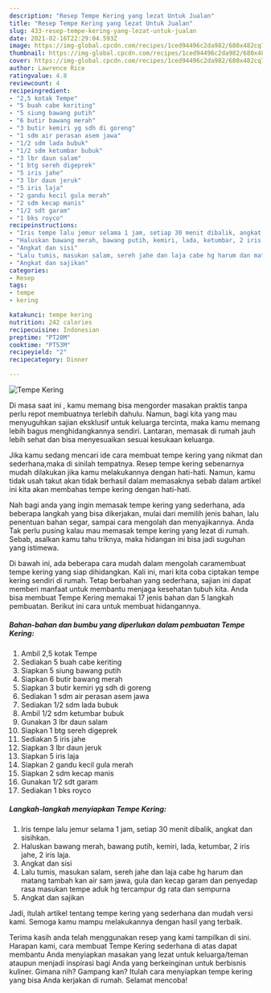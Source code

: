 ```yaml
---
description: "Resep Tempe Kering yang lezat Untuk Jualan"
title: "Resep Tempe Kering yang lezat Untuk Jualan"
slug: 433-resep-tempe-kering-yang-lezat-untuk-jualan
date: 2021-02-16T22:29:04.593Z
image: https://img-global.cpcdn.com/recipes/1ced94496c2da982/680x482cq70/tempe-kering-foto-resep-utama.jpg
thumbnail: https://img-global.cpcdn.com/recipes/1ced94496c2da982/680x482cq70/tempe-kering-foto-resep-utama.jpg
cover: https://img-global.cpcdn.com/recipes/1ced94496c2da982/680x482cq70/tempe-kering-foto-resep-utama.jpg
author: Lawrence Rice
ratingvalue: 4.8
reviewcount: 4
recipeingredient:
- "2,5 kotak Tempe"
- "5 buah cabe keriting"
- "5 siung bawang putih"
- "6 butir bawang merah"
- "3 butir kemiri yg sdh di goreng"
- "1 sdm air perasan asem jawa"
- "1/2 sdm lada bubuk"
- "1/2 sdm ketumbar bubuk"
- "3 lbr daun salam"
- "1 btg sereh digeprek"
- "5 iris jahe"
- "3 lbr daun jeruk"
- "5 iris laja"
- "2 gandu kecil gula merah"
- "2 sdm kecap manis"
- "1/2 sdt garam"
- "1 bks royco"
recipeinstructions:
- "Iris tempe lalu jemur selama 1 jam, setiap 30 menit dibalik, angkat dan sisihkan."
- "Haluskan bawang merah, bawang putih, kemiri, lada, ketumbar, 2 iris jahe, 2 iris laja."
- "Angkat dan sisi"
- "Lalu tumis, masukan salam, sereh jahe dan laja cabe hg harum dan matang tambah kan air sam jawa, gula dan kecap garam dan penyedap rasa masukan tempe aduk hg tercampur dg rata dan sempurna"
- "Angkat dan sajikan"
categories:
- Resep
tags:
- tempe
- kering

katakunci: tempe kering 
nutrition: 242 calories
recipecuisine: Indonesian
preptime: "PT20M"
cooktime: "PT53M"
recipeyield: "2"
recipecategory: Dinner

---
```



![Tempe Kering](https://img-global.cpcdn.com/recipes/1ced94496c2da982/680x482cq70/tempe-kering-foto-resep-utama.jpg)

Di masa  saat ini , kamu memang bisa mengorder masakan praktis tanpa perlu repot membuatnya terlebih dahulu. Namun, bagi kita yang mau menyuguhkan sajian eksklusif untuk keluarga tercinta, maka kamu memang lebih bagus menghidangkannya sendiri. Lantaran, memasak di rumah jauh lebih sehat dan bisa menyesuaikan sesuai kesukaan keluarga.

Jika kamu sedang mencari ide cara membuat tempe kering yang nikmat dan sederhana,maka di sinilah tempatnya. Resep tempe kering  sebenarnya mudah dilakukan jika kamu melakukannya dengan hati-hati. Namun, kamu tidak usah takut akan tidak berhasil dalam memasaknya 
sebab dalam artikel ini kita akan membahas tempe kering dengan hati-hati.  



Nah bagi anda yang ingin memasak tempe kering yang sederhana, ada beberapa langkah yang bisa dikerjakan, mulai dari memilih jenis bahan, lalu penentuan bahan segar, sampai cara mengolah dan menyajikannya. Anda Tak perlu pusing kalau mau memasak tempe kering yang lezat di rumah. Sebab, asalkan kamu  tahu triknya, maka hidangan ini bisa jadi suguhan yang istimewa.

Di bawah ini, ada beberapa cara mudah dalam mengolah caramembuat tempe kering yang siap dihidangkan. Kali ini, mari kita coba ciptakan tempe kering sendiri di rumah. Tetap berbahan yang sederhana, sajian ini dapat memberi manfaat untuk membantu menjaga kesehatan tubuh kita. Anda bisa membuat Tempe Kering memakai 17 jenis bahan dan 5 langkah pembuatan. Berikut ini cara untuk membuat hidangannya.

<!--inarticleads1-->

##### Bahan-bahan dan bumbu yang diperlukan dalam pembuatan Tempe Kering:

1. Ambil 2,5 kotak Tempe
1. Sediakan 5 buah cabe keriting
1. Siapkan 5 siung bawang putih
1. Siapkan 6 butir bawang merah
1. Siapkan 3 butir kemiri yg sdh di goreng
1. Sediakan 1 sdm air perasan asem jawa
1. Sediakan 1/2 sdm lada bubuk
1. Ambil 1/2 sdm ketumbar bubuk
1. Gunakan 3 lbr daun salam
1. Siapkan 1 btg sereh digeprek
1. Sediakan 5 iris jahe
1. Siapkan 3 lbr daun jeruk
1. Siapkan 5 iris laja
1. Siapkan 2 gandu kecil gula merah
1. Siapkan 2 sdm kecap manis
1. Gunakan 1/2 sdt garam
1. Sediakan 1 bks royco




<!--inarticleads2-->

##### Langkah-langkah menyiapkan Tempe Kering:

1. Iris tempe lalu jemur selama 1 jam, setiap 30 menit dibalik, angkat dan sisihkan.
1. Haluskan bawang merah, bawang putih, kemiri, lada, ketumbar, 2 iris jahe, 2 iris laja.
1. Angkat dan sisi
1. Lalu tumis, masukan salam, sereh jahe dan laja cabe hg harum dan matang tambah kan air sam jawa, gula dan kecap garam dan penyedap rasa masukan tempe aduk hg tercampur dg rata dan sempurna
1. Angkat dan sajikan




Jadi, itulah artikel tentang  tempe kering  yang sederhana dan mudah versi kami. Semoga kamu mampu melakukannya dengan hasil yang terbaik. 

Terima kasih anda telah menggunakan resep yang kami tampilkan di sini. Harapan kami, cara membuat  Tempe Kering sederhana di atas dapat membantu Anda menyiapkan masakan yang lezat untuk keluarga/teman ataupun menjadi inspirasi bagi Anda yang berkeinginan untuk berbisnis kuliner. Gimana nih? Gampang kan? Itulah cara menyiapkan tempe kering yang bisa Anda kerjakan di rumah. Selamat mencoba!

